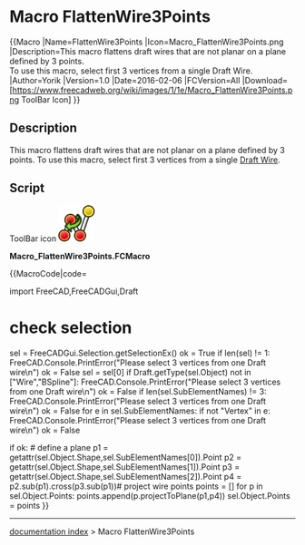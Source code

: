 # Macro FlattenWire3Points
{{Macro
|Name=FlattenWire3Points
|Icon=Macro_FlattenWire3Points.png
|Description=This macro flattens draft wires that are not planar on a plane defined by 3 points.<br/> To use this macro, select first 3 vertices from a single Draft Wire.
|Author=Yorik
|Version=1.0
|Date=2016-02-06
|FCVersion=All
|Download=[https://www.freecadweb.org/wiki/images/1/1e/Macro_FlattenWire3Points.png ToolBar Icon]
}}

## Description

This macro flattens draft wires that are not planar on a plane defined by 3 points. To use this macro, select first 3 vertices from a single [Draft Wire](Draft_Wire.md).

## Script

ToolBar icon ![](images/Macro_FlattenWire3Points.png ) 

**Macro\_FlattenWire3Points.FCMacro**


{{MacroCode|code=

 import FreeCAD,FreeCADGui,Draft
 
 # check selection
 sel = FreeCADGui.Selection.getSelectionEx()
 ok = True
 if len(sel) != 1:
    FreeCAD.Console.PrintError("Please select 3 vertices from one Draft wire\n")
    ok = False
 sel = sel[0]
 if Draft.getType(sel.Object) not in ["Wire","BSpline"]:
    FreeCAD.Console.PrintError("Please select 3 vertices from one Draft wire\n")
    ok = False
 if len(sel.SubElementNames) != 3:
    FreeCAD.Console.PrintError("Please select 3 vertices from one Draft wire\n")
    ok = False
 for e in sel.SubElementNames:
    if not "Vertex" in e:
        FreeCAD.Console.PrintError("Please select 3 vertices from one Draft wire\n")
        ok = False
 
 if ok:
    # define a plane
    p1 = getattr(sel.Object.Shape,sel.SubElementNames[0]).Point
    p2 = getattr(sel.Object.Shape,sel.SubElementNames[1]).Point
    p3 = getattr(sel.Object.Shape,sel.SubElementNames[2]).Point
    p4 = p2.sub(p1).cross(p3.sub(p1))# project wire points
    points = []
    for p in sel.Object.Points:
        points.append(p.projectToPlane(p1,p4))
    sel.Object.Points = points
}}

---
[documentation index](../README.md) > Macro FlattenWire3Points
